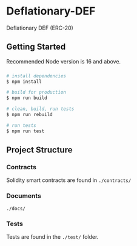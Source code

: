 # Deflationary-DEF

Deflationary DEF (ERC-20) 

## Getting Started
Recommended Node version is 16 and above.

###
```bash
# install dependencies
$ npm install

# build for production
$ npm run build

# clean, build, run tests
$ npm run rebuild

# run tests
$ npm run test
```

## Project Structure

### Contracts
Solidity smart contracts are found in `./contracts/`

### Documents
`./docs/`

### Tests
Tests are found in the `./test/` folder.
